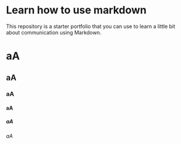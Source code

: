 # Learn how to use markdown
This repository is a starter portfolio that you can use to learn a little bit about communication using Markdown.
# aA
## aA
### aA
#### aA
##### aA
###### aA
